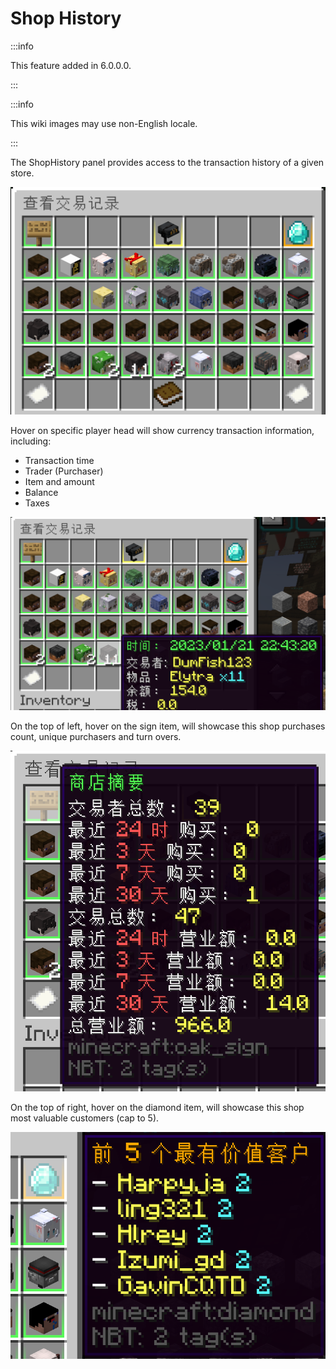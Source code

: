 # Shop History

:::info

This feature added in 6.0.0.0.

:::

:::info

This wiki images may use non-English locale.

:::

The ShopHistory panel provides access to the transaction history of a given store.

![shop-history](./img/shop-history-main-panel.png)

Hover on specific player head will show currency transaction information, including:

* Transaction time
* Trader (Purchaser)
* Item and amount
* Balance
* Taxes

![shop-history-entry](./img/shop-history-entry-info.png)

On the top of left, hover on the sign item, will showcase this shop purchases count, unique purchasers and turn overs.

![shop-history-summary](./img/shop-history-summary.png)

On the top of right, hover on the diamond item, will showcase this shop most valuable customers (cap to 5).

![shop-history-mvc](./img/shop-history-mvc.png)